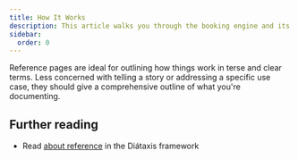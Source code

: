 ```yaml
---
title: How It Works
description: This article walks you through the booking engine and its features and what you need to know.
sidebar:
  order: 0
---
```


Reference pages are ideal for outlining how things work in terse and clear terms.
Less concerned with telling a story or addressing a specific use case, they should give a comprehensive outline of what you're documenting.

## Further reading

- Read [about reference](https://diataxis.fr/reference/) in the Diátaxis framework
